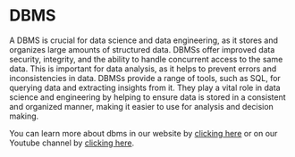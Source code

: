 # DBMS

A DBMS is crucial for data science and data engineering, as it stores and organizes large amounts of structured data. DBMSs offer improved data security, integrity, and the ability to handle concurrent access to the same data. This is important for data analysis, as it helps to prevent errors and inconsistencies in data. DBMSs provide a range of tools, such as SQL, for querying data and extracting insights from it. They play a vital role in data science and engineering by helping to ensure data is stored in a consistent and organized manner, making it easier to use for analysis and decision making.

You can learn more about dbms in our website by [clicking here](https://www.analysistutorial.com) or on our Youtube channel by [clicking here](https://www.youtube.com/@analysistutorial).
